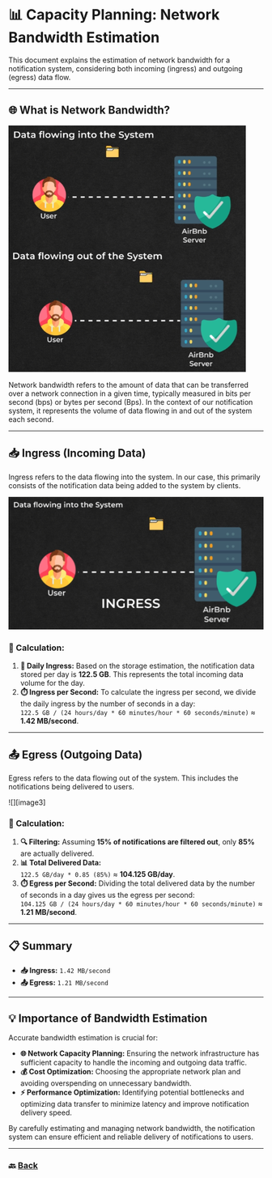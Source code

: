 # **📊 Capacity Planning: Network Bandwidth Estimation**

This document explains the estimation of network bandwidth for a notification system, considering both incoming (ingress) and outgoing (egress) data flow.

---

## **🌐 What is Network Bandwidth?**

![18.png](img/18.png)

Network bandwidth refers to the amount of data that can be transferred over a network connection in a given time, typically measured in bits per second (bps) or bytes per second (Bps). In the context of our notification system, it represents the volume of data flowing in and out of the system each second.

---

## **📥 Ingress (Incoming Data)**

Ingress refers to the data flowing into the system. In our case, this primarily consists of the notification data being added to the system by clients.

![19.png](img/19.png)

### **📝 Calculation:**

1. **📅 Daily Ingress:** Based on the storage estimation, the notification data stored per day is **122.5 GB**. This represents the total incoming data volume for the day.
2. **⏱️ Ingress per Second:** To calculate the ingress per second, we divide the daily ingress by the number of seconds in a day:  
   `122.5 GB / (24 hours/day * 60 minutes/hour * 60 seconds/minute)` ≈ **1.42 MB/second**.

---

## **📤 Egress (Outgoing Data)**

Egress refers to the data flowing out of the system. This includes the notifications being delivered to users.

![][image3]

### **📝 Calculation:**

1. **🔍 Filtering:** Assuming **15% of notifications are filtered out**, only **85%** are actually delivered.
2. **📊 Total Delivered Data:**  
   `122.5 GB/day * 0.85 (85%)` ≈ **104.125 GB/day**.
3. **⏱️ Egress per Second:** Dividing the total delivered data by the number of seconds in a day gives us the egress per second:  
   `104.125 GB / (24 hours/day * 60 minutes/hour * 60 seconds/minute)` ≈ **1.21 MB/second**.

---

## **📋 Summary**

* **📥 Ingress:** `1.42 MB/second`
* **📤 Egress:** `1.21 MB/second`

---

## **💡 Importance of Bandwidth Estimation**

Accurate bandwidth estimation is crucial for:

* **🌐 Network Capacity Planning:** Ensuring the network infrastructure has sufficient capacity to handle the incoming and outgoing data traffic.
* **💰 Cost Optimization:** Choosing the appropriate network plan and avoiding overspending on unnecessary bandwidth.
* **⚡ Performance Optimization:** Identifying potential bottlenecks and optimizing data transfer to minimize latency and improve notification delivery speed.

By carefully estimating and managing network bandwidth, the notification system can ensure efficient and reliable delivery of notifications to users.

---

### 🔙 [Back](../README.md)